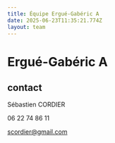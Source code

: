 ```yaml
---
title: Équipe Ergué-Gabéric A
date: 2025-06-23T11:35:21.774Z
layout: team
---
```


# Ergué-Gabéric A



## contact 

Sébastien CORDIER

06 22 74 86 11

scordier@gmail.com

